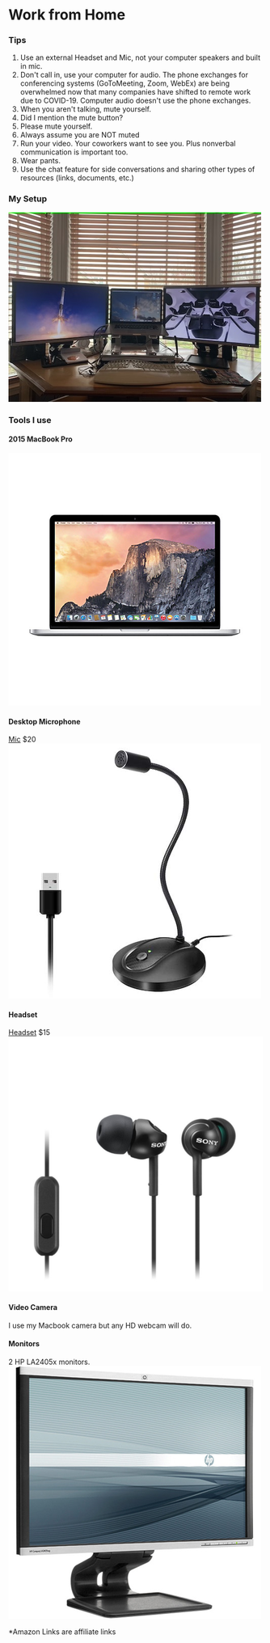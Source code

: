 # Work from Home

### Tips
1. Use an external Headset and Mic, not your computer speakers and built in mic.
2. Don't call in, use your computer for audio. The phone exchanges for conferencing systems (GoToMeeting, Zoom, WebEx) are being overwhelmed now that many companies have shifted to remote work due to COVID-19. Computer audio doesn't use the phone exchanges.
3. When you aren't talking, mute yourself.
4. Did I mention the mute button?
5. Please mute yourself.
6. Always assume you are NOT muted
7. Run your video.  Your coworkers want to see you.  Plus nonverbal communication is important too.
8. Wear pants.
9. Use the chat feature for side conversations and sharing other types of resources (links, documents, etc.)


### My Setup
![Desktop](Desktop.jpg)

### Tools I use
#### 2015 MacBook Pro
![2015 MacBook Pro](2015MacbookPro.jpg)

#### Desktop Microphone
[Mic](https://amzn.to/39h32aG) $20
![Mic](usb_mic.jpg)

#### Headset
[Headset](https://amzn.to/2UvpF5X) $15
![Headset](sony-mdr-ex110ap.jpg)

#### Video Camera
I use my Macbook camera but any HD webcam will do.

#### Monitors
2 HP LA2405x monitors.
![Monitor](HP_LA2405x.jpg)


*Amazon Links are affiliate links